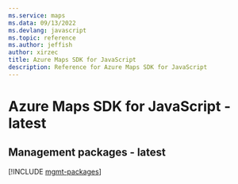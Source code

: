 ```yaml
---
ms.service: maps
ms.data: 09/13/2022
ms.devlang: javascript
ms.topic: reference
ms.author: jeffish
author: xirzec
title: Azure Maps SDK for JavaScript
description: Reference for Azure Maps SDK for JavaScript
---
```

# Azure Maps SDK for JavaScript - latest

## Management packages - latest
[!INCLUDE [mgmt-packages](maps-mgmt-index.md)]